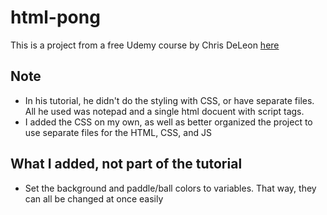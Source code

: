 # html-pong

This is a project from a free Udemy course by Chris DeLeon [here](https://www.udemy.com/code-your-first-game/learn/lecture/2701700?start=75#questions)

## Note

- In his tutorial, he didn't do the styling with CSS, or have separate files. All he used was notepad and a single html docuent with script tags.
- I added the CSS on my own, as well as better organized the project to use separate files for the HTML, CSS, and JS

## What I added, not part of the tutorial

- Set the background and paddle/ball colors to variables. That way, they can all be changed at once easily
